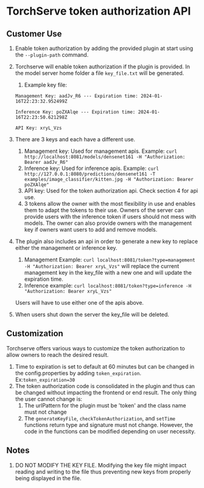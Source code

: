 # TorchServe token authorization API

## Customer Use
1. Enable token authorization by adding the provided plugin at start using the `--plugin-path` command.
2. Torchserve will enable token authorization if the plugin is provided. In the model server home folder a file `key_file.txt` will be generated.
    1. Example key file:

    `Management Key: aadJv_R6 --- Expiration time: 2024-01-16T22:23:32.952499Z`

    `Inference Key: poZXAlqe --- Expiration time: 2024-01-16T22:23:50.621298Z`

    `API Key: xryL_Vzs`
3. There are 3 keys and each have a different use.
    1. Management key: Used for management apis. Example:
    `curl http://localhost:8081/models/densenet161 -H "Authorization: Bearer aadJv_R6"`
    2. Inference key: Used for inference apis. Example:
    `curl http://127.0.0.1:8080/predictions/densenet161 -T examples/image_classifier/kitten.jpg -H "Authorization: Bearer poZXAlqe"`
    3. API key: Used for the token authorization api. Check section 4 for api use.
    4. 3 tokens allow the owner with the most flexibility in use and enables them to adapt the tokens to their use. Owners of the server can provide users with the inference token if users should not mess with models. The owner can also provide owners with the management key if owners want users to add and remove models.
4. The plugin also includes an api in order to generate a new key to replace either the management or inference key.
    1. Management Example:
    `curl localhost:8081/token?type=management -H "Authorization: Bearer xryL_Vzs"` will replace the current management key in the key_file with a new one and will update the expiration time.
    2. Inference example:
    `curl localhost:8081/token?type=inference -H "Authorization: Bearer xryL_Vzs"`

    Users will have to use either one of the apis above.

5. When users shut down the server the key_file will be deleted.


## Customization
Torchserve offers various ways to customize the token authorization to allow owners to reach the desired result.
1. Time to expiration is set to default at 60 minutes but can be changed in the config.properties by adding `token_expiration`. Ex:`token_expiration=30`
2. The token authorization code is consolidated in the plugin and thus can be changed without impacting the frontend or end result. The only thing the user cannot change is:
    1. The urlPattern for the plugin must be 'token' and the class name must not change
    2. The `generateKeyFile`, `checkTokenAuthorization`, and `setTime` functions return type and signature must not change. However, the code in the functions can be modified depending on user necessity.

## Notes
1. DO NOT MODIFY THE KEY FILE. Modifying the key file might impact reading and writing to the file thus preventing new keys from properly being displayed in the file.
